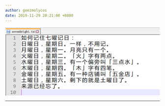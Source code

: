 ```yaml
---
author: geezmolycos
date: 2019-11-29 20:21:00 +0800
---
```


![](/assets/images/qq-zone/2019-11-29-seven.png)

---
